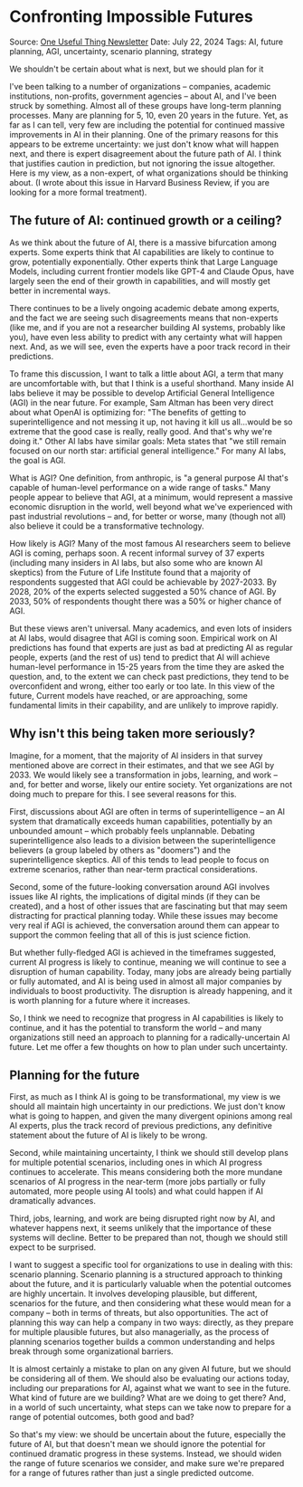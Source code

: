 # Confronting Impossible Futures

Source: [One Useful Thing Newsletter](https://www.oneusefulthing.org/p/confronting-impossible-futures)
Date: July 22, 2024
Tags: AI, future planning, AGI, uncertainty, scenario planning, strategy

We shouldn't be certain about what is next, but we should plan for it

I've been talking to a number of organizations – companies, academic institutions, non-profits, government agencies – about AI, and I've been struck by something. Almost all of these groups have long-term planning processes. Many are planning for 5, 10, even 20 years in the future. Yet, as far as I can tell, very few are including the potential for continued massive improvements in AI in their planning. One of the primary reasons for this appears to be extreme uncertainty: we just don't know what will happen next, and there is expert disagreement about the future path of AI. I think that justifies caution in prediction, but not ignoring the issue altogether. Here is my view, as a non-expert, of what organizations should be thinking about. (I wrote about this issue in Harvard Business Review, if you are looking for a more formal treatment).

## The future of AI: continued growth or a ceiling?

As we think about the future of AI, there is a massive bifurcation among experts. Some experts think that AI capabilities are likely to continue to grow, potentially exponentially. Other experts think that Large Language Models, including current frontier models like GPT-4 and Claude Opus, have largely seen the end of their growth in capabilities, and will mostly get better in incremental ways.

There continues to be a lively ongoing academic debate among experts, and the fact we are seeing such disagreements means that non-experts (like me, and if you are not a researcher building AI systems, probably like you), have even less ability to predict with any certainty what will happen next. And, as we will see, even the experts have a poor track record in their predictions.

To frame this discussion, I want to talk a little about AGI, a term that many are uncomfortable with, but that I think is a useful shorthand. Many inside AI labs believe it may be possible to develop Artificial General Intelligence (AGI) in the near future. For example, Sam Altman has been very direct about what OpenAI is optimizing for: "The benefits of getting to superintelligence and not messing it up, not having it kill us all…would be so extreme that the good case is really, really good. And that's why we're doing it." Other AI labs have similar goals: Meta states that "we still remain focused on our north star: artificial general intelligence." For many AI labs, the goal is AGI.

What is AGI? One definition, from anthropic, is "a general purpose AI that's capable of human-level performance on a wide range of tasks." Many people appear to believe that AGI, at a minimum, would represent a massive economic disruption in the world, well beyond what we've experienced with past industrial revolutions – and, for better or worse, many (though not all) also believe it could be a transformative technology. 

How likely is AGI? Many of the most famous AI researchers seem to believe AGI is coming, perhaps soon.  A recent informal survey of 37 experts (including many insiders in AI labs, but also some who are known AI skeptics) from the Future of Life Institute found that a majority of respondents suggested that AGI could be achievable by 2027-2033. By 2028, 20% of the experts selected suggested a 50% chance of AGI. By 2033, 50% of respondents thought there was a 50% or higher chance of AGI.

But these views aren't universal. Many academics, and even lots of insiders at AI labs, would disagree that AGI is coming soon. Empirical work on AI predictions has found that experts are just as bad at predicting AI as regular people, experts (and the rest of us) tend to predict that AI will achieve human-level performance in 15-25 years from the time they are asked the question, and, to the extent we can check past predictions, they tend to be overconfident and wrong, either too early or too late. In this view of the future, Current models have reached, or are approaching, some fundamental limits in their capability, and are unlikely to improve rapidly.

## Why isn't this being taken more seriously?

Imagine, for a moment, that the majority of AI insiders in that survey mentioned above are correct in their estimates, and that we see AGI by 2033. We would likely see a transformation in jobs, learning, and work – and, for better and worse, likely our entire society. Yet organizations are not doing much to prepare for this. I see several reasons for this.

First, discussions about AGI are often in terms of superintelligence – an AI system that dramatically exceeds human capabilities, potentially by an unbounded amount – which probably feels unplannable. Debating superintelligence also leads to a division between the superintelligence believers (a group labeled by others as "doomers") and the superintelligence skeptics. All of this tends to lead people to focus on extreme scenarios, rather than near-term practical considerations.

Second, some of the future-looking conversation around AGI involves issues like AI rights, the implications of digital minds (if they can be created), and a host of other issues that are fascinating but that may seem distracting for practical planning today. While these issues may become very real if AGI is achieved, the conversation around them can appear to support the common feeling that all of this is just science fiction.

But whether fully-fledged AGI is achieved in the timeframes suggested, current AI progress is likely to continue, meaning we will continue to see a disruption of human capability. Today, many jobs are already being partially or fully automated, and AI is being used in almost all major companies by individuals to boost productivity. The disruption is already happening, and it is worth planning for a future where it increases.

So, I think we need to recognize that progress in AI capabilities is likely to continue, and it has the potential to transform the world – and many organizations still need an approach to planning for a radically-uncertain AI future. Let me offer a few thoughts on how to plan under such uncertainty.

## Planning for the future

First, as much as I think AI is going to be transformational, my view is we should all maintain high uncertainty in our predictions. We just don't know what is going to happen, and given the many divergent opinions among real AI experts, plus the track record of previous predictions, any definitive statement about the future of AI is likely to be wrong.

Second, while maintaining uncertainty, I think we should still develop plans for multiple potential scenarios, including ones in which AI progress continues to accelerate. This means considering both the more mundane scenarios of AI progress in the near-term (more jobs partially or fully automated, more people using AI tools) and what could happen if AI dramatically advances.

Third, jobs, learning, and work are being disrupted right now by AI, and whatever happens next, it seems unlikely that the importance of these systems will decline. Better to be prepared than not, though we should still expect to be surprised.

I want to suggest a specific tool for organizations to use in dealing with this: scenario planning. Scenario planning is a structured approach to thinking about the future, and it is particularly valuable when the potential outcomes are highly uncertain. It involves developing plausible, but different, scenarios for the future, and then considering what these would mean for a company – both in terms of threats, but also opportunities. The act of planning this way can help a company in two ways: directly, as they prepare for multiple plausible futures, but also managerially, as the process of planning scenarios together builds a common understanding and helps break through some organizational barriers.

It is almost certainly a mistake to plan on any given AI future, but we should be considering all of them. We should also be evaluating our actions today, including our preparations for AI, against what we want to see in the future. What kind of future are we building? What are we doing to get there? And, in a world of such uncertainty, what steps can we take now to prepare for a range of potential outcomes, both good and bad?

So that's my view: we should be uncertain about the future, especially the future of AI, but that doesn't mean we should ignore the potential for continued dramatic progress in these systems. Instead, we should widen the range of future scenarios we consider, and make sure we're prepared for a range of futures rather than just a single predicted outcome.